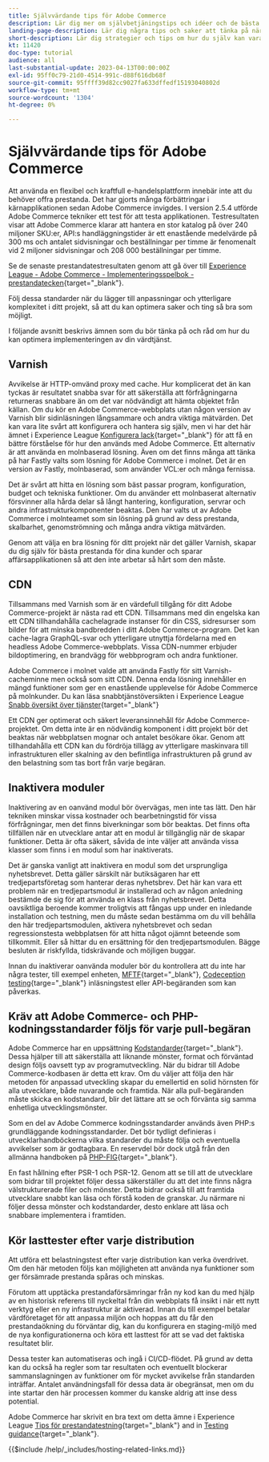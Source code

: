 ```yaml
---
title: Självvärdande tips för Adobe Commerce
description: Lär dig mer om självbetjäningstips och idéer och de bästa metoderna att tänka på.
landing-page-description: Lär dig några tips och saker att tänka på när du är värd för Adobe Commerce på egen hand.
short-description: Lär dig strategier och tips om hur du själv kan vara värd för Adobe Commerce.
kt: 11420
doc-type: tutorial
audience: all
last-substantial-update: 2023-04-13T00:00:00Z
exl-id: 95ff0c79-21d0-4514-991c-d88f616db68f
source-git-commit: 95ffff39d82cc9027fa633dffedf15193040802d
workflow-type: tm+mt
source-wordcount: '1304'
ht-degree: 0%

---
```


# Självvärdande tips för Adobe Commerce

Att använda en flexibel och kraftfull e-handelsplattform innebär inte att du behöver offra prestanda. Det har gjorts många förbättringar i kärnapplikationen sedan Adobe Commerce invigdes. I version 2.5.4 utförde Adobe Commerce tekniker ett test för att testa applikationen. Testresultaten visar att Adobe Commerce klarar att hantera en stor katalog på över 240 miljoner SKU:er, API:s handläggningstider är ett enastående medelvärde på 300 ms och antalet sidvisningar och beställningar per timme är fenomenalt vid 2 miljoner sidvisningar och 208 000 beställningar per timme.

Se de senaste prestandatestresultaten genom att gå över till [Experience League - Adobe Commerce - Implementeringsspelbok - prestandatecken](https://experienceleague.adobe.com/docs/commerce-operations/implementation-playbook/infrastructure/performance/benchmarks.html){target="_blank"}.

Följ dessa standarder när du lägger till anpassningar och ytterligare komplexitet i ditt projekt, så att du kan optimera saker och ting så bra som möjligt.

I följande avsnitt beskrivs ämnen som du bör tänka på och råd om hur du kan optimera implementeringen av din värdtjänst.

## Varnish

Avvikelse är HTTP-omvänd proxy med cache. Hur komplicerat det än kan tyckas är resultatet snabba svar för att säkerställa att förfrågningarna returneras snabbare än om det var nödvändigt att hämta objektet från källan. Om du kör en Adobe Commerce-webbplats utan någon version av Varnish blir sidinläsningen långsammare och andra viktiga mätvärden. Det kan vara lite svårt att konfigurera och hantera sig själv, men vi har det här ämnet i Experience League [Konfigurera lack](https://experienceleague.adobe.com/docs/commerce-operations/configuration-guide/cache/varnish/config-varnish.html){target="_blank"} för att få en bättre förståelse för hur den används med Adobe Commerce. Ett alternativ är att använda en molnbaserad lösning. Även om det finns många att tänka på har Fastly valts som lösning för Adobe Commerce i molnet. Det är en version av Fastly, molnbaserad, som använder VCL:er och många fernissa.

Det är svårt att hitta en lösning som bäst passar program, konfiguration, budget och tekniska funktioner. Om du använder ett molnbaserat alternativ försvinner alla hårda delar så långt hantering, konfiguration, servrar och andra infrastrukturkomponenter beaktas. Den har valts ut av Adobe Commerce i molnteamet som sin lösning på grund av dess prestanda, skalbarhet, genomströmning och många andra viktiga mätvärden.

Genom att välja en bra lösning för ditt projekt när det gäller Varnish, skapar du dig själv för bästa prestanda för dina kunder och sparar affärsapplikationen så att den inte arbetar så hårt som den måste.

## CDN

Tillsammans med Varnish som är en värdefull tillgång för ditt Adobe Commerce-projekt är nästa rad ett CDN. Tillsammans med din engelska kan ett CDN tillhandahålla cachelagrade instanser för din CSS, sidresurser som bilder för att minska bandbredden i ditt Adobe Commerce-program. Det kan cache-lagra GraphQL-svar och ytterligare utnyttja fördelarna med en headless Adobe Commerce-webbplats. Vissa CDN-nummer erbjuder bildoptimering, en brandvägg för webbprogram och andra funktioner.

Adobe Commerce i molnet valde att använda Fastly för sitt Varnish-cacheminne men också som sitt CDN. Denna enda lösning innehåller en mängd funktioner som ger en enastående upplevelse för Adobe Commerce på molnkunder. Du kan läsa snabbtjänstöversikten i Experience League [Snabb översikt över tjänster](https://experienceleague.adobe.com/docs/commerce-cloud-service/user-guide/cdn/fastly.html){target="_blank"}

Ett CDN ger optimerat och säkert leveransinnehåll för Adobe Commerce-projektet. Om detta inte är en nödvändig komponent i ditt projekt bör det beaktas när webbplatsen mognar och antalet besökare ökar. Genom att tillhandahålla ett CDN kan du fördröja tillägg av ytterligare maskinvara till infrastrukturen eller skalning av den befintliga infrastrukturen på grund av den belastning som tas bort från varje begäran.

## Inaktivera moduler

Inaktivering av en oanvänd modul bör övervägas, men inte tas lätt. Den här tekniken minskar vissa kostnader och bearbetningstid för vissa förfrågningar, men det finns biverkningar som bör beaktas. Det finns ofta tillfällen när en utvecklare antar att en modul är tillgänglig när de skapar funktioner. Detta är ofta säkert, såvida de inte väljer att använda vissa klasser som finns i en modul som har inaktiverats.

Det är ganska vanligt att inaktivera en modul som det ursprungliga nyhetsbrevet. Detta gäller särskilt när butiksägaren har ett tredjepartsföretag som hanterar deras nyhetsbrev. Det här kan vara ett problem när en tredjepartsmodul är installerad och av någon anledning bestämde de sig för att använda en klass från nyhetsbrevet. Detta oavsiktliga beroende kommer troligtvis att fångas upp under en inledande installation och testning, men du måste sedan bestämma om du vill behålla den här tredjepartsmodulen, aktivera nyhetsbrevet och sedan regressionstesta webbplatsen för att hitta något ojämnt beteende som tillkommit. Eller så hittar du en ersättning för den tredjepartsmodulen. Bägge besluten är riskfyllda, tidskrävande och möjligen buggar.

Innan du inaktiverar oanvända moduler bör du kontrollera att du inte har några tester, till exempel enheten, [MFTF](https://developer.adobe.com/commerce/cloud-tools/docker/test/application-testing/){target="_blank"}, [Codeception testing](https://developer.adobe.com/commerce/cloud-tools/docker/test/code-testing/){targe="_blank"} inläsningstest eller API-begäranden som kan påverkas.

## Kräv att Adobe Commerce- och PHP-kodningsstandarder följs för varje pull-begäran

Adobe Commerce har en uppsättning [Kodstandarder](https://developer.adobe.com/commerce/php/coding-standards/){target="_blank"}. Dessa hjälper till att säkerställa att liknande mönster, format och förväntad design följs oavsett typ av programutveckling. När du bidrar till Adobe Commerce-kodbasen är detta ett krav. Om du väljer att följa den här metoden för anpassad utveckling skapar du emellertid en solid hörnsten för alla utvecklare, både nuvarande och framtida. När alla pull-begäranden måste skicka en kodstandard, blir det lättare att se och förvänta sig samma enhetliga utvecklingsmönster.

Som en del av Adobe Commerce kodningsstandarder används även PHP:s grundläggande kodningsstandarder. Det bör tydligt definieras i utvecklarhandböckerna vilka standarder du måste följa och eventuella avvikelser som är godtagbara. En reservdel bör dock utgå från den allmänna handboken på [PHP-FIG](https://www.php-fig.org){target="_blank"}.

En fast hållning efter PSR-1 och PSR-12. Genom att se till att de utvecklare som bidrar till projektet följer dessa säkerställer du att det inte finns några välstrukturerade filer och mönster. Detta bidrar också till att framtida utvecklare snabbt kan läsa och förstå koden de granskar. Ju närmare ni följer dessa mönster och kodstandarder, desto enklare att läsa och snabbare implementera i framtiden.

## Kör lasttester efter varje distribution

Att utföra ett belastningstest efter varje distribution kan verka överdrivet. Om den här metoden följs kan möjligheten att använda nya funktioner som ger försämrade prestanda spåras och minskas.

Förutom att upptäcka prestandaförsämringar från ny kod kan du med hjälp av en historisk referens till nyckeltal från din webbplats få insikt i när ett nytt verktyg eller en ny infrastruktur är aktiverad. Innan du till exempel betalar värdföretaget för att anpassa miljön och hoppas att du får den prestandaökning du förväntar dig, kan du konfigurera en staging-miljö med de nya konfigurationerna och köra ett lasttest för att se vad det faktiska resultatet blir.

Dessa tester kan automatiseras och ingå i CI/CD-flödet. På grund av detta kan du också ha regler som tar resultaten och eventuellt blockerar sammanslagningen av funktioner om för mycket avvikelse från standarden inträffar. Antalet användningsfall för dessa data är obegränsat, men om du inte startar den här processen kommer du kanske aldrig att inse dess potential.

Adobe Commerce har skrivit en bra text om detta ämne i Experience League [Tips för prestandatestning](https://experienceleague.adobe.com/docs/commerce-operations/deliver-commerce-at-scale/launch.html){target="_blank"} and in [Testing guidance](https://experienceleague.adobe.com/docs/commerce-cloud-service/user-guide/develop/test/guidance.html){target="_blank"}.

{{$include /help/_includes/hosting-related-links.md}}
